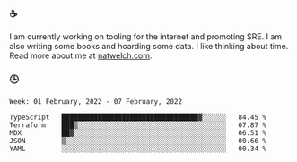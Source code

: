 ### ☕

I am currently working on tooling for the internet and promoting SRE. I am also writing some books and hoarding some data. I like thinking about time. Read more about me at [natwelch.com](https://natwelch.com).

### 🕒

<!--START_SECTION:waka-->
```text
Week: 01 February, 2022 - 07 February, 2022

TypeScript   ██████████████████████████████████▓░░░░░░   84.45 % 
Terraform    ███▒░░░░░░░░░░░░░░░░░░░░░░░░░░░░░░░░░░░░░   07.87 % 
MDX          ██▓░░░░░░░░░░░░░░░░░░░░░░░░░░░░░░░░░░░░░░   06.51 % 
JSON         ▒░░░░░░░░░░░░░░░░░░░░░░░░░░░░░░░░░░░░░░░░   00.66 % 
YAML         ░░░░░░░░░░░░░░░░░░░░░░░░░░░░░░░░░░░░░░░░░   00.34 % 
```
<!--END_SECTION:waka-->
